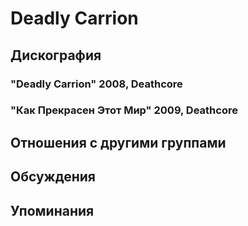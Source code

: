 # Deadly Carrion



## Дискография

### "Deadly Carrion" 2008, Deathcore



### "Как Прекрасен Этот Мир" 2009, Deathcore




## Отношения с другими группами


## Обсуждения


## Упоминания

